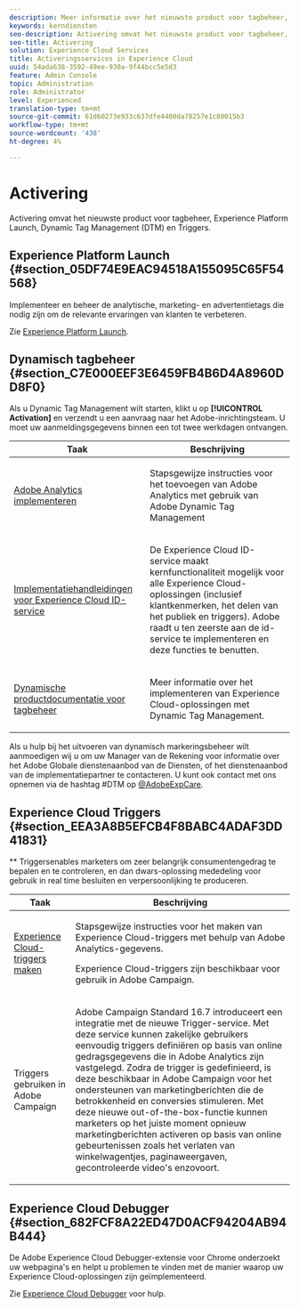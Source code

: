 ```yaml
---
description: Meer informatie over het nieuwste product voor tagbeheer, Experience Platform Launch genaamd.
keywords: kerndiensten
seo-description: Activering omvat het nieuwste product voor tagbeheer, Experience Platform Launch genaamd. Dynamic Tag Management (DTM) en Triggers.
seo-title: Activering
solution: Experience Cloud Services
title: Activeringsservices in Experience Cloud
uuid: 54ada638-3592-49ee-930a-9f44bcc5e5d3
feature: Admin Console
topic: Administration
role: Administrator
level: Experienced
translation-type: tm+mt
source-git-commit: 61d60273e933c637dfe4400da78257e1c80015b3
workflow-type: tm+mt
source-wordcount: '438'
ht-degree: 4%

---
```



# Activering

Activering omvat het nieuwste product voor tagbeheer, Experience Platform Launch, Dynamic Tag Management (DTM) en Triggers.

## Experience Platform Launch {#section_05DF74E9EAC94518A155095C65F54568}

Implementeer en beheer de analytische, marketing- en advertentietags die nodig zijn om de relevante ervaringen van klanten te verbeteren.

Zie [Experience Platform Launch](https://docs.adobe.com/content/help/en/launch/using/intro/get-started/quick-start.html).

## Dynamisch tagbeheer {#section_C7E000EEF3E6459FB4B6D4A8960DD8F0}

Als u Dynamic Tag Management wilt starten, klikt u op **[!UICONTROL Activation]** en verzendt u een aanvraag naar het Adobe-inrichtingsteam. U moet uw aanmeldingsgegevens binnen een tot twee werkdagen ontvangen.

<table id="table_3241FF7CA0B242BFAFC68362A62AA0C7"> 
 <thead> 
  <tr> 
   <th colname="col1" class="entry"> Taak </th> 
   <th colname="col2" class="entry"> Beschrijving </th> 
  </tr> 
 </thead>
 <tbody> 
  <tr> 
   <td colname="col1"> <p> <a href="https://docs.adobe.com/content/help/en/dtm/using/tools/analytics-dtm.html" format="html" scope="external"> Adobe Analytics implementeren  </a> </p> </td> 
   <td colname="col2"> <p> Stapsgewijze instructies voor het toevoegen van Adobe Analytics met gebruik van Adobe Dynamic Tag Management </p> </td> 
  </tr> 
  <tr> 
   <td colname="col1"> <p> <a href="https://docs.adobe.com/content/help/en/id-service/using/implementation-guides/implementation-guides.html" format="html" scope="external"> Implementatiehandleidingen voor Experience Cloud ID-service  </a> </p> </td> 
   <td colname="col2"> <p>De Experience Cloud ID-service maakt kernfunctionaliteit mogelijk voor alle Experience Cloud-oplossingen (inclusief klantkenmerken, het delen van het publiek en triggers). Adobe raadt u ten zeerste aan de id-service te implementeren en deze functies te benutten. </p> </td> 
  </tr> 
  <tr> 
   <td colname="col1"> <p> <a href="https://docs.adobe.com/content/help/en/dtm/using/dtm-home.html" format="https" scope="external"> Dynamische productdocumentatie voor tagbeheer  </a> </p> </td> 
   <td colname="col2"> <p>Meer informatie over het implementeren van Experience Cloud-oplossingen met Dynamic Tag Management. </p> </td>
  </tr> 
 </tbody> 
</table>

Als u hulp bij het uitvoeren van dynamisch markeringsbeheer wilt aanmoedigen wij u om uw Manager van de Rekening voor informatie over het Adobe Globale dienstenaanbod van de Diensten, of het dienstenaanbod van de implementatiepartner te contacteren. U kunt ook contact met ons opnemen via de hashtag #DTM op [@AdobeExpCare](https://twitter.com/AdobeExpCare).

## Experience Cloud Triggers {#section_EEA3A8B5EFCB4F8BABC4ADAF3DD41831}

** Triggersenables marketers om zeer belangrijk consumentengedrag te bepalen en te controleren, en dan dwars-oplossing mededeling voor gebruik in real time besluiten en verpersoonlijking te produceren.

<table id="table_AF6842470172429EA97C9B02163BD0C3"> 
 <thead> 
  <tr> 
   <th colname="col1" class="entry"> Taak </th>
   <th colname="col2" class="entry"> Beschrijving </th>
  </tr> 
 </thead>
 <tbody> 
  <tr> 
   <td colname="col1"> <p> <a href="../activation/triggers.md#concept_887B30241B3E4DB0A2553B2996E2D4FB" format="dita" scope="local"> Experience Cloud-triggers maken  </a> </p> </td> 
   <td colname="col2"> <p> Stapsgewijze instructies voor het maken van Experience Cloud-triggers met behulp van Adobe Analytics-gegevens. </p> <p>Experience Cloud-triggers zijn beschikbaar voor gebruik in Adobe Campaign. </p> </td>
  </tr>
  <tr> 
   <td colname="col1"> <p>Triggers gebruiken in Adobe Campaign </p> </td> 
   <td colname="col2"> <p> Adobe Campaign Standard 16.7 introduceert een integratie met de nieuwe Trigger-service. Met deze service kunnen zakelijke gebruikers eenvoudig triggers definiëren op basis van online gedragsgegevens die in Adobe Analytics zijn vastgelegd. Zodra de trigger is gedefinieerd, is deze beschikbaar in Adobe Campaign voor het ondersteunen van marketingberichten die de betrokkenheid en conversies stimuleren. Met deze nieuwe out-of-the-box-functie kunnen marketers op het juiste moment opnieuw marketingberichten activeren op basis van online gebeurtenissen zoals het verlaten van winkelwagentjes, paginaweergaven, gecontroleerde video's enzovoort. </p> </td>
  </tr>
 </tbody>
</table>


## Experience Cloud Debugger {#section_682FCF8A22ED47D0ACF94204AB94B444}

De Adobe Experience Cloud Debugger-extensie voor Chrome onderzoekt uw webpagina&#39;s en helpt u problemen te vinden met de manier waarop uw Experience Cloud-oplossingen zijn geïmplementeerd.

Zie [Experience Cloud Debugger](https://docs.adobe.com/content/help/en/debugger/using/experience-cloud-debugger.html) voor hulp.
